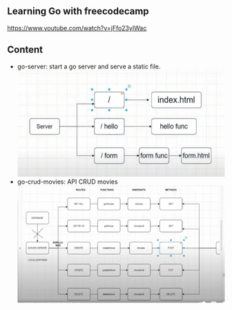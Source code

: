 ## Learning Go with freecodecamp

https://www.youtube.com/watch?v=jFfo23yIWac

## Content

- go-server: start a go server and serve a static file.
  ![diagram](https://raw.githubusercontent.com/kevin-dev71/golang-11-projects/main/go-server/server.png)
- go-crud-movies: API CRUD movies
![diagram](https://raw.githubusercontent.com/kevin-dev71/golang-11-projects/main/go-crud-movies/crud.png)
